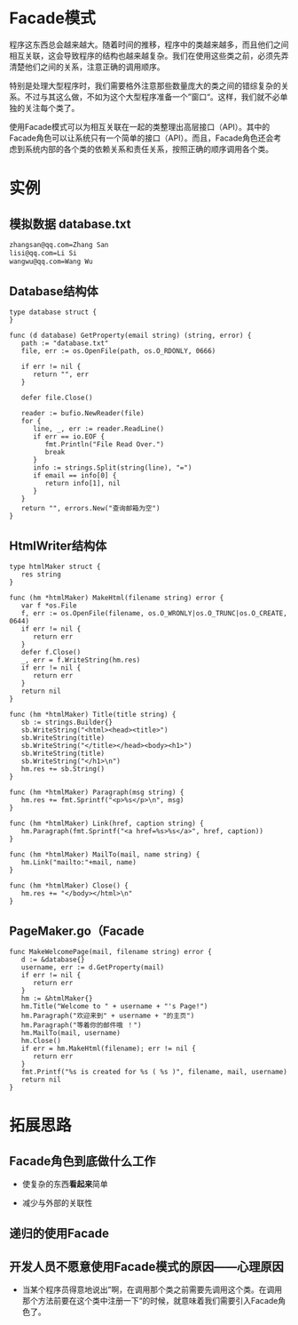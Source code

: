 # Facade模式

​	程序这东西总会越来越大。随着时间的推移，程序中的类越来越多，而且他们之间相互关联，这会导致程序的结构也越来越复杂。我们在使用这些类之前，必须先弄清楚他们之间的关系，注意正确的调用顺序。

​	特别是处理大型程序时，我们需要格外注意那些数量庞大的类之间的错综复杂的关系。不过与其这么做，不如为这个大型程序准备一个”窗口“。这样，我们就不必单独的关注每个类了。

​	使用Facade模式可以为相互关联在一起的类整理出高层接口（API）。其中的Facade角色可以让系统只有一个简单的接口（API）。而且，Facade角色还会考虑到系统内部的各个类的依赖关系和责任关系，按照正确的顺序调用各个类。

# 实例

## 模拟数据 database.txt

~~~ txt
zhangsan@qq.com=Zhang San
lisi@qq.com=Li Si
wangwu@qq.com=Wang Wu
~~~

## Database结构体

```golang
type database struct {
}

func (d database) GetProperty(email string) (string, error) {
   path := "database.txt"
   file, err := os.OpenFile(path, os.O_RDONLY, 0666)

   if err != nil {
      return "", err
   }

   defer file.Close()

   reader := bufio.NewReader(file)
   for {
      line, _, err := reader.ReadLine()
      if err == io.EOF {
         fmt.Println("File Read Over.")
         break
      }
      info := strings.Split(string(line), "=")
      if email == info[0] {
         return info[1], nil
      }
   }
   return "", errors.New("查询邮箱为空")
}
```

## HtmlWriter结构体

```golang
type htmlMaker struct {
   res string
}

func (hm *htmlMaker) MakeHtml(filename string) error {
   var f *os.File
   f, err := os.OpenFile(filename, os.O_WRONLY|os.O_TRUNC|os.O_CREATE, 0644)
   if err != nil {
      return err
   }
   defer f.Close()
   _, err = f.WriteString(hm.res)
   if err != nil {
      return err
   }
   return nil
}

func (hm *htmlMaker) Title(title string) {
   sb := strings.Builder{}
   sb.WriteString("<html><head><title>")
   sb.WriteString(title)
   sb.WriteString("</title></head><body><h1>")
   sb.WriteString(title)
   sb.WriteString("</h1>\n")
   hm.res += sb.String()
}

func (hm *htmlMaker) Paragraph(msg string) {
   hm.res += fmt.Sprintf("<p>%s</p>\n", msg)
}

func (hm *htmlMaker) Link(href, caption string) {
   hm.Paragraph(fmt.Sprintf("<a href=%s>%s</a>", href, caption))
}

func (hm *htmlMaker) MailTo(mail, name string) {
   hm.Link("mailto:"+mail, name)
}

func (hm *htmlMaker) Close() {
   hm.res += "</body></html>\n"
}
```

## PageMaker.go（Facade

```golang
func MakeWelcomePage(mail, filename string) error {
   d := &database{}
   username, err := d.GetProperty(mail)
   if err != nil {
      return err
   }
   hm := &htmlMaker{}
   hm.Title("Welcome to " + username + "'s Page!")
   hm.Paragraph("欢迎来到" + username + "的主页")
   hm.Paragraph("等着你的邮件哦 ！")
   hm.MailTo(mail, username)
   hm.Close()
   if err = hm.MakeHtml(filename); err != nil {
      return err
   }
   fmt.Printf("%s is created for %s ( %s )", filename, mail, username)
   return nil
}
```

# 拓展思路

## Facade角色到底做什么工作

* 使复杂的东西**看起来**简单

* 减少与外部的关联性

## 递归的使用Facade

## 开发人员不愿意使用Facade模式的原因——心理原因

* 当某个程序员得意地说出”啊，在调用那个类之前需要先调用这个类。在调用那个方法前要在这个类中注册一下“的时候，就意味着我们需要引入Facade角色了。